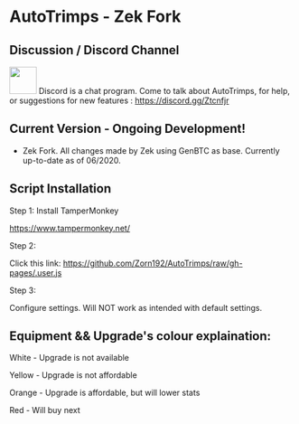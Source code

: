 # AutoTrimps - Zek Fork

## Discussion / Discord Channel
<a href="https://discord.gg/Ztcnfjr"><img src="https://png.icons8.com/color/180/discord-new-logo.png" width=48></a>
Discord is a chat program. Come to talk about AutoTrimps, for help, or suggestions for new features : https://discord.gg/Ztcnfjr

## Current Version - Ongoing Development!
- Zek Fork. All changes made by Zek using GenBTC as base. Currently up-to-date as of 06/2020.

## Script Installation

Step 1: Install TamperMonkey

https://www.tampermonkey.net/

Step 2: 

Click this link: https://github.com/Zorn192/AutoTrimps/raw/gh-pages/.user.js

Step 3: 

Configure settings. Will NOT work as intended with default settings. 

## Equipment && Upgrade's colour explaination:

White - Upgrade is not available

Yellow - Upgrade is not affordable

Orange - Upgrade is affordable, but will lower stats

Red - Will buy next

